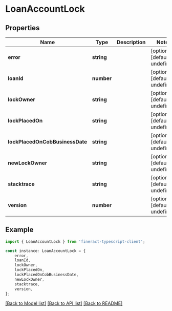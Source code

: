 # LoanAccountLock


## Properties

Name | Type | Description | Notes
------------ | ------------- | ------------- | -------------
**error** | **string** |  | [optional] [default to undefined]
**loanId** | **number** |  | [optional] [default to undefined]
**lockOwner** | **string** |  | [optional] [default to undefined]
**lockPlacedOn** | **string** |  | [optional] [default to undefined]
**lockPlacedOnCobBusinessDate** | **string** |  | [optional] [default to undefined]
**newLockOwner** | **string** |  | [optional] [default to undefined]
**stacktrace** | **string** |  | [optional] [default to undefined]
**version** | **number** |  | [optional] [default to undefined]

## Example

```typescript
import { LoanAccountLock } from 'fineract-typescript-client';

const instance: LoanAccountLock = {
    error,
    loanId,
    lockOwner,
    lockPlacedOn,
    lockPlacedOnCobBusinessDate,
    newLockOwner,
    stacktrace,
    version,
};
```

[[Back to Model list]](../README.md#documentation-for-models) [[Back to API list]](../README.md#documentation-for-api-endpoints) [[Back to README]](../README.md)
